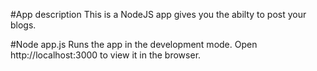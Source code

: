 #App description
This is a NodeJS app gives you the abilty to post your blogs. 

#Node app.js
Runs the app in the development mode.
Open http://localhost:3000 to view it in the browser.

